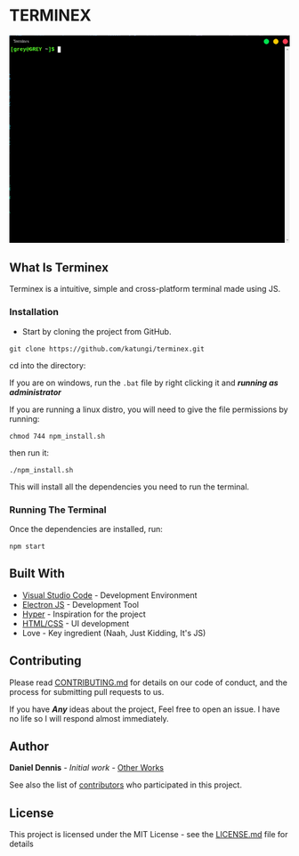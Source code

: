 # TERMINEX

![image](images/terminex.png)

## What Is Terminex

Terminex is a intuitive, simple and cross-platform terminal made using JS.

### Installation

- Start by cloning the project from GitHub.

```terminal
git clone https://github.com/katungi/terminex.git
```

cd into the directory:

If you are on windows, run the `.bat` file by right clicking it and **_running as administrator_**

If you are running a linux distro, you will need to give the file permissions by running:

```terminal
chmod 744 npm_install.sh
```

then run it:

```terminal
./npm_install.sh
```

This will install all the dependencies you need to run the terminal.

### Running The Terminal

Once the dependencies are installed, run:

```terminal
npm start

```

## Built With

- [Visual Studio Code](https://visualstudio.microsoft.com/downloads/) - Development Environment
- [Electron JS](https://www.electronjs.org/) - Development Tool
- [Hyper](https://hyper.is/) - Inspiration for the project
- [HTML/CSS](https://developer.mozilla.org/en-US/docs/Web/HTML) - UI development
- Love - Key ingredient (Naah, Just Kidding, It's JS)

## Contributing

Please read [CONTRIBUTING.md](https://gist.github.com/PurpleBooth/b24679402957c63ec426) for details on our code of conduct, and the process for submitting pull requests to us.

If you have **_Any_** ideas about the project, Feel free to open an issue. I have no life so I will respond almost immediately.

## Author

**Daniel Dennis** - _Initial work_ - [Other Works](https://github.com/katungi/)

See also the list of [contributors](https://github.com/your/project/contributors) who participated in this project.

## License

This project is licensed under the MIT License - see the [LICENSE.md](LICENSE.md) file for details
